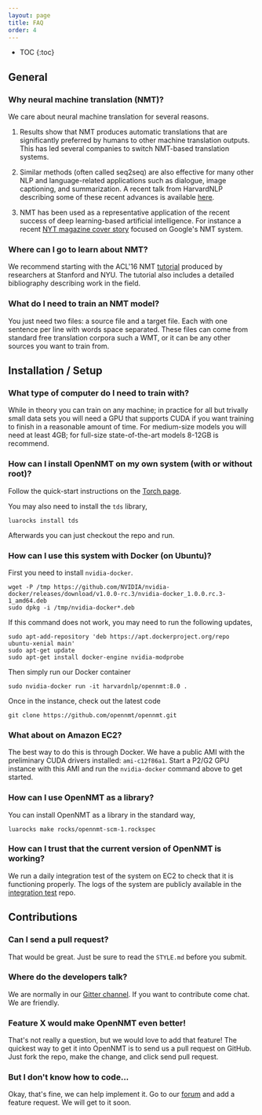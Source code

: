 ```yaml
---
layout: page
title: FAQ
order: 4
---
```


* TOC
{:toc}


## General

### Why neural machine translation (NMT)?

We care about neural machine translation for several reasons.

1) Results show that NMT produces automatic translations that are
significantly preferred by humans to other machine translation
outputs. This has led several companies to switch NMT-based
translation systems.

2) Similar methods (often called seq2seq) are also effective for many
other NLP and language-related applications such as dialogue, image
captioning, and summarization. A recent talk from HarvardNLP describing some of these recent
advances is available <a
href="https://harvardnlp.github.io/seq2seq-talk/slidescmu.pdf">here</a>.

3) NMT has been used as a representative application of the recent
success of deep learning-based artificial intelligence. For instance a
recent <a href="http://www.nytimes.com/2016/12/14/magazine/the-great-ai-awakening.html">NYT
magazine cover story</a> focused on Google's NMT system.


### Where can I go to learn about NMT? 

We recommend starting with the ACL'16 NMT <a
href="https://sites.google.com/site/acl16nmt/home">tutorial</a>
produced by researchers at Stanford and NYU. The tutorial also
includes a detailed bibliography describing work in the field.

### What do I need to train an NMT model?

You just need two files: a source file and a target file. Each with
one sentence per line with words space separated. These files can come from
standard free translation corpora such a WMT, or it can be any other sources
you want to train from.


## Installation / Setup

### What type of computer do I need to train with?

While in theory you can train on any machine; in practice for all but
trivally small data sets you will need a GPU that supports CUDA if you
want training to finish in a reasonable amount of time. For
medium-size models you will need at least 4GB; for full-size
state-of-the-art models 8-12GB is recommend.

### How can I install OpenNMT on my own system (with or without root)?

Follow the quick-start instructions on the <a href="http://torch.ch/docs/getting-started.html">Torch page</a>.

You may also need to install the `tds` library,

```luarocks install tds```

Afterwards you can just checkout the repo and run. 

### How can I use this system with Docker (on Ubuntu)?

First you need to install `nvidia-docker`.

```
wget -P /tmp https://github.com/NVIDIA/nvidia-docker/releases/download/v1.0.0-rc.3/nvidia-docker_1.0.0.rc.3-1_amd64.deb
sudo dpkg -i /tmp/nvidia-docker*.deb
```

If this command does not work, you may need to run the following updates, 

```
sudo apt-add-repository 'deb https://apt.dockerproject.org/repo ubuntu-xenial main'
sudo apt-get update
sudo apt-get install docker-engine nvidia-modprobe
```

Then simply run our Docker container

```sudo nvidia-docker run -it harvardnlp/opennmt:8.0 .```

Once in the instance, check out the latest code

```git clone https://github.com/opennmt/opennmt.git```

### What about on Amazon EC2?

The best way to do this is through Docker. We have a public AMI with the preliminary
CUDA drivers installed: `ami-c12f86a1`. Start a P2/G2 GPU instance with this AMI and
run the `nvidia-docker` command above to get started. 

### How can I use OpenNMT as a library?

You can install OpenNMT as a library in the standard way,

```luarocks make rocks/opennmt-scm-1.rockspec```

### How can I trust that the current version of OpenNMT is working?

We run a daily integration test of the system on EC2 to check that it is functioning
properly. The logs of the system are publicly available in the <a href="https://github.com/OpenNMT/IntegrationTesting/tree/master/logs">integration test</a> repo.  

## Contributions

### Can I send a pull request?

That would be great. Just be sure to read the `STYLE.md` before you submit. 

### Where do the developers talk?

We are normally in our <a href="https://gitter.im/OpenNMT/openmt">Gitter channel</a>. If you want to contribute come chat. We are friendly.

### Feature X would make OpenNMT even better!

That's not really a question, but we would love to add that feature! The quickest way to get it into OpenNMT
is to send us a pull request on GitHub. Just fork the repo, make the change, and click send pull request.

### But I don't know how to code...

Okay, that's fine, we can help implement it. Go to our <a href="http://forum.opennmt.net/">forum</a> and add a feature request. We will get to it soon.